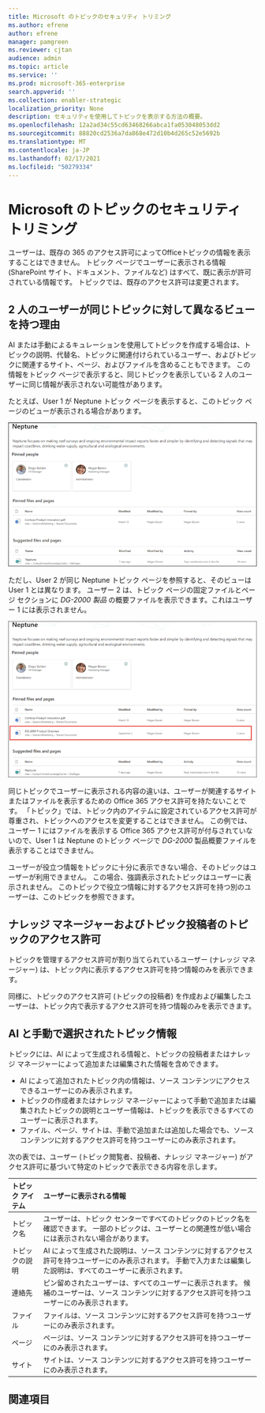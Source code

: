 ```yaml
---
title: Microsoft のトピックのセキュリティ トリミング
ms.author: efrene
author: efrene
manager: pamgreen
ms.reviewer: cjtan
audience: admin
ms.topic: article
ms.service: ''
ms.prod: microsoft-365-enterprise
search.appverid: ''
ms.collection: enabler-strategic
localization_priority: None
description: セキュリティを使用してトピックを表示する方法の概要。
ms.openlocfilehash: 12a2ad34c55cd63468266abca1fa053048053dd2
ms.sourcegitcommit: 88820cd2536a7da868e472d10b4d265c52e5692b
ms.translationtype: MT
ms.contentlocale: ja-JP
ms.lasthandoff: 02/17/2021
ms.locfileid: "50279334"
---
```

# <a name="microsoft-viva-topics-security-trimming"></a>Microsoft のトピックのセキュリティ トリミング 

ユーザーは、既存の 365 のアクセス許可によってOfficeトピックの情報を表示することはできません。 トピック ページでユーザーに表示される情報 (SharePoint サイト、ドキュメント、ファイルなど) はすべて、既に表示が許可されている情報です。 トピックでは、既存のアクセス許可は変更されます。

## <a name="why-two-users-may-have-different-views-of-the-same-topic"></a>2 人のユーザーが同じトピックに対して異なるビューを持つ理由

AI または手動によるキュレーションを使用してトピックを作成する場合は、トピックの説明、代替名、トピックに関連付けられているユーザー、およびトピックに関連するサイト、ページ、およびファイルを含めることもできます。 この情報をトピック ページで表示すると、同じトピックを表示している 2 人のユーザーに同じ情報が表示されない可能性があります。
  
たとえば、User 1 が Neptune トピック ページを表示すると、このトピック ページのビューが表示される場合があります。

![ユーザー 1 の Neptune トピック](../media/knowledge-management/user2-topic-view.png) </br> 

ただし、User 2 が同じ Neptune トピック ページを参照すると、そのビューは User 1 とは異なります。  ユーザー 2 は、トピック ページの固定ファイルとページ セクションに *DG-2000 製品* の概要ファイルを表示できます。これはユーザー 1 には表示されません。  

![ユーザー 2 の Neptune トピック](../media/knowledge-management/user1-topic-view.png) </br> 

同じトピックでユーザーに表示される内容の違いは、ユーザーが関連するサイトまたはファイルを表示するための Office 365 アクセス許可を持たないことです。  「トピック」では、トピック内のアイテムに設定されているアクセス許可が尊重され、トピックへのアクセスを変更することはできません。 この例では、ユーザー 1 にはファイルを表示する Office 365 アクセス許可が付与されていないので、User 1 は Neptune のトピック ページで *DG-2000* 製品概要ファイルを表示することはできません。

ユーザーが役立つ情報をトピックに十分に表示できない場合、そのトピックはユーザーが利用できません。 この場合、強調表示されたトピックはユーザーに表示されません。 このトピックで役立つ情報に対するアクセス許可を持つ別のユーザーは、このトピックを参照できます。


## <a name="topic-permissions-for-knowledge-managers-and-topic-contributors"></a>ナレッジ マネージャーおよびトピック投稿者のトピックのアクセス許可

トピックを管理するアクセス許可が割り当てられているユーザー (ナレッジ マネージャー) は、トピック内に表示するアクセス許可を持つ情報のみを表示できます。

同様に、トピックのアクセス許可 (トピックの投稿者) を作成および編集したユーザーは、トピック内で表示するアクセス許可を持つ情報のみを表示できます。 


## <a name="ai-versus-manually-curated-topic-information"></a>AI と手動で選択されたトピック情報

トピックには、AI によって生成される情報と、トピックの投稿者またはナレッジ マネージャーによって追加または編集された情報を含めできます。

 - AI によって追加されたトピック内の情報は、ソース コンテンツにアクセスできるユーザーにのみ表示されます。
 - トピックの作成者またはナレッジ マネージャーによって手動で追加または編集されたトピックの説明とユーザー情報は、トピックを表示できるすべてのユーザーに表示されます。
 - ファイル、ページ、サイトは、手動で追加または追加した場合でも、ソース コンテンツに対するアクセス許可を持つユーザーにのみ表示されます。

次の表では、ユーザー (トピック閲覧者、投稿者、ナレッジ マネージャー) がアクセス許可に基づいて特定のトピックで表示できる内容を示します。

|トピック アイテム|ユーザーに表示される情報|
|:---------|:------------------|
|トピック名|ユーザーは、トピック センターですべてのトピックのトピック名を確認できます。 一部のトピックは、ユーザーとの関連性が低い場合には表示されない場合があります。|
|トピックの説明|AI によって生成された説明は、ソース コンテンツに対するアクセス許可を持つユーザーにのみ表示されます。 手動で入力または編集した説明は、すべてのユーザーに表示されます。|
|連絡先|ピン留めされたユーザーは、すべてのユーザーに表示されます。 候補のユーザーは、ソース コンテンツに対するアクセス許可を持つユーザーにのみ表示されます。|
|ファイル|ファイルは、ソース コンテンツに対するアクセス許可を持つユーザーにのみ表示されます。|
|ページ|ページは、ソース コンテンツに対するアクセス許可を持つユーザーにのみ表示されます。|
|サイト|サイトは、ソース コンテンツに対するアクセス許可を持つユーザーにのみ表示されます。|




## <a name="see-also"></a>関連項目

